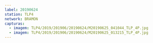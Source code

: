 ```yaml
---
label: 20190624
station: TLP4
network: BRAMON
capturas:
  - imagem: TLP4/2019/201906/20190624/M20190625_041044_TLP_4P.jpg
  - imagem: TLP4/2019/201906/20190624/M20190625_013215_TLP_4P.jpg
---
```

